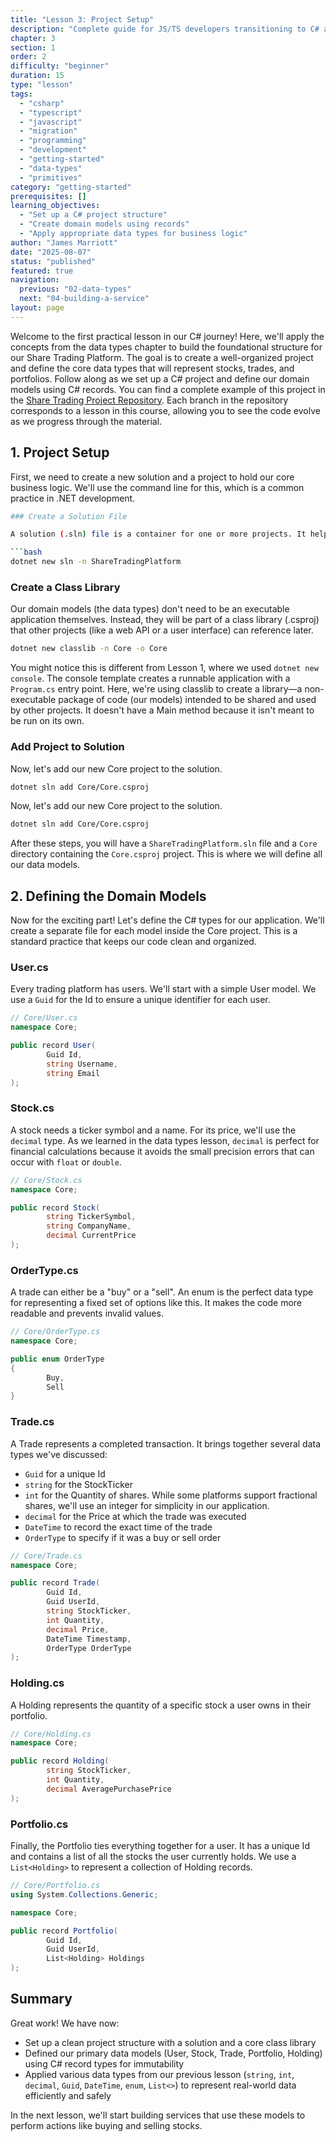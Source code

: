 ```yaml
---
title: "Lesson 3: Project Setup"
description: "Complete guide for JS/TS developers transitioning to C# and .NET"
chapter: 3
section: 1
order: 2
difficulty: "beginner"
duration: 15
type: "lesson"
tags:
  - "csharp"
  - "typescript"
  - "javascript"
  - "migration"
  - "programming"
  - "development"
  - "getting-started"
  - "data-types"
  - "primitives"
category: "getting-started"
prerequisites: []
learning_objectives:
  - "Set up a C# project structure"
  - "Create domain models using records"
  - "Apply appropriate data types for business logic"
author: "James Marriott"
date: "2025-08-07"
status: "published"
featured: true
navigation:
  previous: "02-data-types"
  next: "04-building-a-service"
layout: page
---
```


Welcome to the first practical lesson in our C# journey! Here, we'll apply the concepts from the data types chapter to build the foundational structure for our Share Trading Platform. The goal is to create a well-organized project and define the core data types that will represent stocks, trades, and portfolios. Follow along as we set up a C# project and define our domain models using C# records. You can find a complete example of this project in the [Share Trading Project Repository](https://github.com/jam-mar/c-_share_trading_project_files). Each branch in the repository corresponds to a lesson in this course, allowing you to see the code evolve as we progress through the material.

## 1. Project Setup

First, we need to create a new solution and a project to hold our core business logic. We'll use the command line for this, which is a common practice in .NET development.

````bash
### Create a Solution File

A solution (.sln) file is a container for one or more projects. It helps in managing multiple related projects together.

```bash
dotnet new sln -n ShareTradingPlatform
````

### Create a Class Library

Our domain models (the data types) don't need to be an executable application themselves. Instead, they will be part of a class library (.csproj) that other projects (like a web API or a user interface) can reference later.

```bash
dotnet new classlib -n Core -o Core
```

You might notice this is different from Lesson 1, where we used `dotnet new console`. The console template creates a runnable application with a `Program.cs` entry point. Here, we're using classlib to create a library—a non-executable package of code (our models) intended to be shared and used by other projects. It doesn't have a Main method because it isn't meant to be run on its own.

### Add Project to Solution

Now, let's add our new Core project to the solution.

```bash
dotnet sln add Core/Core.csproj
```

Now, let's add our new Core project to the solution.

```bash
dotnet sln add Core/Core.csproj
```

After these steps, you will have a `ShareTradingPlatform.sln` file and a `Core` directory containing the `Core.csproj` project. This is where we will define all our data models.

## 2. Defining the Domain Models

Now for the exciting part! Let's define the C# types for our application. We'll create a separate file for each model inside the Core project. This is a standard practice that keeps our code clean and organized.

### User.cs

Every trading platform has users. We'll start with a simple User model. We use a `Guid` for the Id to ensure a unique identifier for each user.

```csharp
// Core/User.cs
namespace Core;

public record User(
        Guid Id,
        string Username,
        string Email
);
```

### Stock.cs

A stock needs a ticker symbol and a name. For its price, we'll use the `decimal` type. As we learned in the data types lesson, `decimal` is perfect for financial calculations because it avoids the small precision errors that can occur with `float` or `double`.

```csharp
// Core/Stock.cs
namespace Core;

public record Stock(
        string TickerSymbol,
        string CompanyName,
        decimal CurrentPrice
);
```

### OrderType.cs

A trade can either be a "buy" or a "sell". An enum is the perfect data type for representing a fixed set of options like this. It makes the code more readable and prevents invalid values.

```csharp
// Core/OrderType.cs
namespace Core;

public enum OrderType
{
        Buy,
        Sell
}
```

### Trade.cs

A Trade represents a completed transaction. It brings together several data types we've discussed:

- `Guid` for a unique Id
- `string` for the StockTicker
- `int` for the Quantity of shares. While some platforms support fractional shares, we'll use an integer for simplicity in our application.
- `decimal` for the Price at which the trade was executed
- `DateTime` to record the exact time of the trade
- `OrderType` to specify if it was a buy or sell order

```csharp
// Core/Trade.cs
namespace Core;

public record Trade(
        Guid Id,
        Guid UserId,
        string StockTicker,
        int Quantity,
        decimal Price,
        DateTime Timestamp,
        OrderType OrderType
);
```

### Holding.cs

A Holding represents the quantity of a specific stock a user owns in their portfolio.

```csharp
// Core/Holding.cs
namespace Core;

public record Holding(
        string StockTicker,
        int Quantity,
        decimal AveragePurchasePrice
);
```

### Portfolio.cs

Finally, the Portfolio ties everything together for a user. It has a unique Id and contains a list of all the stocks the user currently holds. We use a `List<Holding>` to represent a collection of Holding records.

```csharp
// Core/Portfolio.cs
using System.Collections.Generic;

namespace Core;

public record Portfolio(
        Guid Id,
        Guid UserId,
        List<Holding> Holdings
);
```

## Summary

Great work! We have now:

- Set up a clean project structure with a solution and a core class library
- Defined our primary data models (User, Stock, Trade, Portfolio, Holding) using C# record types for immutability
- Applied various data types from our previous lesson (`string`, `int`, `decimal`, `Guid`, `DateTime`, `enum`, `List<>`) to represent real-world data efficiently and safely

In the next lesson, we'll start building services that use these models to perform actions like buying and selling stocks.
